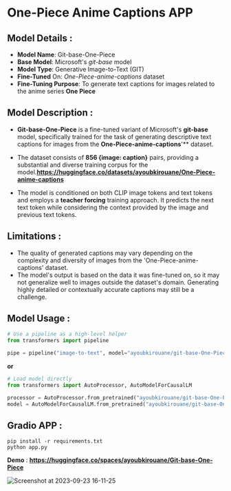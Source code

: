 # One-Piece Anime Captions APP

## Model Details : 

+ **Model Name**: Git-base-One-Piece
+ **Base Model**: Microsoft's *git-base* model
+ **Model Type**: Generative Image-to-Text (GIT)
+ **Fine-Tuned** On: *One-Piece-anime-captions* dataset
+ **Fine-Tuning Purpose**: To generate text captions for images related to the anime series **One Piece**

## Model Description : 
+ **Git-base-One-Piece** is a fine-tuned variant of Microsoft's **git-base** model, specifically trained for the task of generating descriptive text captions for images from the **One-Piece-anime-captions**'** dataset. 

+ The dataset consists of **856 {image: caption}** pairs, providing a substantial and diverse training corpus for the model.**https://huggingface.co/datasets/ayoubkirouane/One-Piece-anime-captions**

+ The model is conditioned on both CLIP image tokens and text tokens and employs a **teacher forcing** training approach. It predicts the next text token while considering the context provided by the image and previous text tokens.



## Limitations : 
+ The quality of generated captions may vary depending on the complexity and diversity of images from the 'One-Piece-anime-captions' dataset.
+ The model's output is based on the data it was fine-tuned on, so it may not generalize well to images outside the dataset's domain.
Generating highly detailed or contextually accurate captions may still be a challenge.


## Model Usage :  

```python
# Use a pipeline as a high-level helper
from transformers import pipeline

pipe = pipeline("image-to-text", model="ayoubkirouane/git-base-One-Piece")
```

**or**

```python
# Load model directly
from transformers import AutoProcessor, AutoModelForCausalLM

processor = AutoProcessor.from_pretrained("ayoubkirouane/git-base-One-Piece")
model = AutoModelForCausalLM.from_pretrained("ayoubkirouane/git-base-One-Piece")
```
## Gradio APP : 
```
pip install -r requirements.txt 
python app.py
```

**Demo** : **https://huggingface.co/spaces/ayoubkirouane/Git-base-One-Piece**


![Screenshot at 2023-09-23 16-11-25](https://github.com/Kirouane-Ayoub/One-Piece-anime-captions-APP/assets/99510125/1ee31693-8104-41a8-97ae-1855bed60576)
